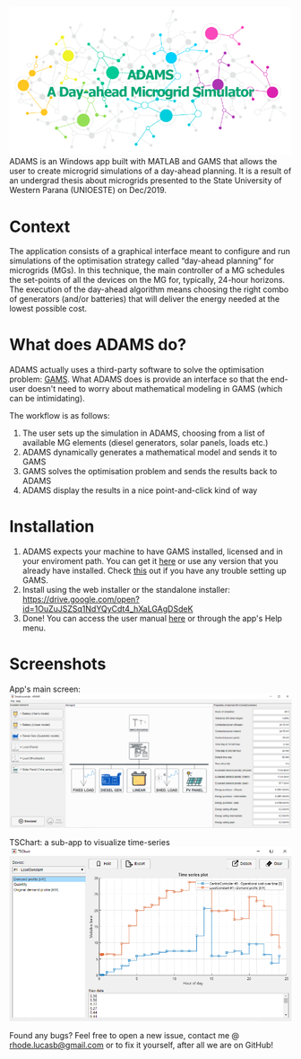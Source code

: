 ![ADAMS splash screen](ADAMS_en/figures/splash.png)
ADAMS is an Windows app built with MATLAB and GAMS that allows the user to create microgrid simulations of a day-ahead planning. It is a result of an undergrad thesis about microgrids presented to the State University of Western Parana (UNIOESTE) on Dec/2019.

# Context
The application consists of a graphical interface meant to configure and run simulations of the optimisation strategy called “day-ahead planning” for microgrids (MGs). In this technique, the main controller of a MG schedules the set-points of all the devices on the MG for, typically, 24-hour horizons. The execution of the day-ahead algorithm means choosing the right combo of generators (and/or batteries) that will deliver the energy needed at the lowest possible cost.

# What does ADAMS do?
ADAMS actually uses a third-party software to solve the optimisation problem: [GAMS](https://www.gams.com/products/introduction/). What ADAMS does is provide an interface so that the end-user doesn't need to worry about mathematical modeling in GAMS (which can be intimidating).

The workflow is as follows:
1. The user sets up the simulation in ADAMS, choosing from a list of available MG elements (diesel generators, solar panels, loads etc.)
1. ADAMS dynamically generates a mathematical model and sends it to GAMS
1. GAMS solves the optimisation problem and sends the results back to ADAMS
1. ADAMS display the results in a nice point-and-click kind of way

# Installation
1. ADAMS expects your machine to have GAMS installed, licensed and in your enviroment path. You can get it [here](GAMS/gams_license.md) or use any version that you already have installed. Check [this](GAMS/README.md) out if you have any trouble setting up GAMS.
1. Install using the web installer or the standalone installer: https://drive.google.com/open?id=1OuZuJSZSq1NdYQyCdt4_hXaLGAgDSdeK
1. Done! You can access the user manual [here](USER_MANUAL.pdf) or through the app's Help menu.

# Screenshots
App's main screen:
![Main screen](ADAMS_en/figures/ss1.png)

TSChart: a sub-app to visualize time-series
![Main screen](ADAMS_en/figures/ss2.png)

Found any bugs? Feel free to open a new issue, contact me @ rhode.lucasb@gmail.com or to fix it yourself, after all we are on GitHub!
